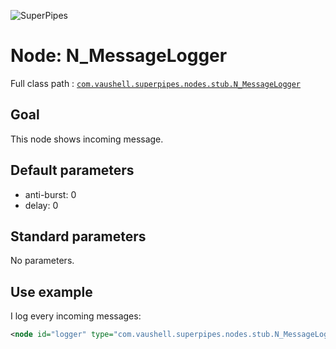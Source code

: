 ![SuperPipes](https://raw2.github.com/fabienvauchelles/superpipes/master/docs/images/logo_slogan238.png)


# Node: N_MessageLogger

Full class path : [`com.vaushell.superpipes.nodes.stub.N_MessageLogger`](../../superpipes/src/main/java/com/vaushell/superpipes/nodes/stub/N_MessageLogger.java)


## Goal

This node shows incoming message.


## Default parameters

* anti-burst: 0
* delay: 0


## Standard parameters

No parameters.


## Use example

I log every incoming messages:

```xml
<node id="logger" type="com.vaushell.superpipes.nodes.stub.N_MessageLogger" />
```
